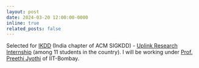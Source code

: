 ```yaml
---
layout: post
date: 2024-03-20 12:00:00-0000
inline: true
related_posts: false
---
```


Selected for [IKDD](https://ikdd.acm.org/) (India chapter of ACM SIGKDD) - [Uplink Research Internship](https://ikdd.acm.org/uplink.php) (among 11 students in the country). I will be working under [Prof. Preethi Jyothi](https://www.cse.iitb.ac.in/~pjyothi/) of IIT-Bombay.
